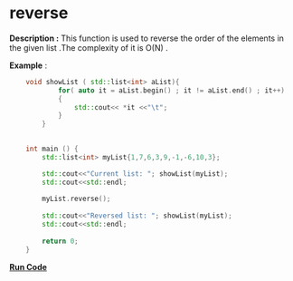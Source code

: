 # reverse

**Description :**  This function is used to reverse the order of the elements in the given list .The complexity of it is O(N) .

**Example** :

```cpp   
	void showList ( std::list<int> aList){
			for( auto it = aList.begin() ; it != aList.end() ; it++)
			{
				std::cout<< *it <<"\t";
			}			
		}
	

	int main () {
		std::list<int> myList{1,7,6,3,9,-1,-6,10,3};

		std::cout<<"Current list: "; showList(myList);
		std::cout<<std::endl;
		
		myList.reverse();
		
		std::cout<<"Reversed list: "; showList(myList);
		std::cout<<std::endl;
		
		return 0;
	}
```
**[Run Code](https://rextester.com/UZNI58100)**